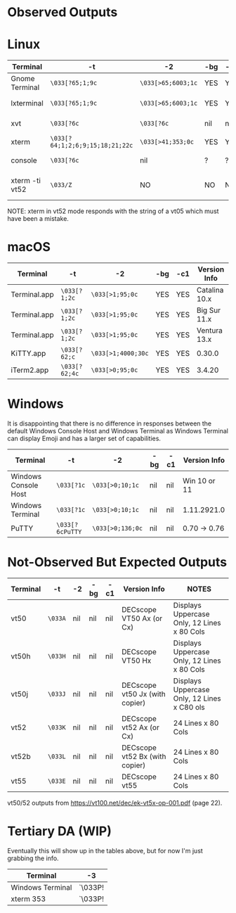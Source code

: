 # Observed Outputs

# Linux

| Terminal | -t | -2 | -bg | -c1 | Version Info |
|----------|----|----|-----|-----|--------------|
| Gnome Terminal | `\033[?65;1;9c` | `\033[>65;6003;1c` | YES | YES | VTE version 0.60.3 |
| lxterminal     | `\033[?65;1;9c` | `\033[>65;6003;1c` | YES | YES | VTE version 0.60.3 |
| xvt     | `\033[?6c` | `\033[?6c` | nil | nil | 2.1-20.3ubuntu2 |
| xterm   | `\033[?64;1;2;6;9;15;18;21;22c` | `\033[>41;353;0c` | YES | YES | XTerm(353) |
| console | `\033[?6c` | nil | ? | ? | Ubuntu 20.02  |
| xterm -ti vt52  | `\033/Z` | NO | NO | NO | XTerm(372) VT52 Emulation |

NOTE: xterm in vt52 mode responds with the string of a vt05 which must have
been a mistake.

# macOS

| Terminal | -t | -2 | -bg | -c1 | Version Info |
|----------|----|----|-----|-----|--------------|
| Terminal.app | `\033[?1;2c` | `\033[>1;95;0c` | YES | YES | Catalina 10.x |
| Terminal.app | `\033[?1;2c` | `\033[>1;95;0c` | YES | YES | Big Sur 11.x |
| Terminal.app | `\033[?1;2c` | `\033[>1;95;0c` | YES | YES | Ventura 13.x |
| KiTTY.app    | `\033[?62;c` | `\033[>1;4000;30c` | YES | YES | 0.30.0 |
| iTerm2.app   | `\033[?62;4c` | `\033[>0;95;0c` | YES | YES | 3.4.20 |

# Windows

It is disappointing that there is no difference in responses between
the default Windows Console Host and Windows Terminal as
Windows Terminal can display Emoji and has a larger set
of capabilities.

| Terminal             |  -t             |  -2           | -bg  |  -c1 | Version Info |
| ----------           | ----            | ----          |----- | -----|--------------|
| Windows Console Host | `\033[?1c`      | `\033[>0;10;1c` | nil | nil | Win 10 or 11 |
| Windows Terminal     | `\033[?1c`      | `\033[>0;10;1c` | nil | nil | 1.11.2921.0 |
| PuTTY                | `\033[?6cPuTTY` | `\033[>0;136;0c` | nil | nil | 0.70 -> 0.76 |

# Not-Observed But Expected Outputs

| Terminal | -t | -2 | -bg | -c1 | Version Info | NOTES |
|----------|----|----|-----|-----|--------------|-------|
| vt50     | `\033A` | nil | nil | nil | DECscope VT50 Ax (or Cx) | Displays Uppercase Only, 12 Lines x 80 Cols |
| vt50h    | `\033H` | nil | nil | nil | DECscope VT50 Hx | Displays Uppercase Only, 12 Lines x 80 Cols |
| vt50j    | `\033J` | nil | nil | nil | DECscope vt50 Jx (with copier) | Displays Uppercase Only, 12 Lines x C80 ols |
| vt52     | `\033K` | nil | nil | nil | DECscope vt52 Ax (or Cx) | 24 Lines x 80 Cols |
| vt52b    | `\033L` | nil | nil | nil | DECscope vt52 Bx (with copier) | 24 Lines x 80 Cols |
| vt55     | `\033E` | nil | nil | nil | DECscope vt55 | 24 Lines x 80 Cols |

vt50/52 outputs from https://vt100.net/dec/ek-vt5x-op-001.pdf (page 22).

# Tertiary DA (WIP)

Eventually this will show up in the tables above, but for now I'm
just grabbing the info.

| Terminal            | -3                     |
| ------------------- | ---------------------  |
| Windows Terminal    | `\033P!|00000000\033\` |
| xterm 353           | `\033P!|00000000\033\` |

